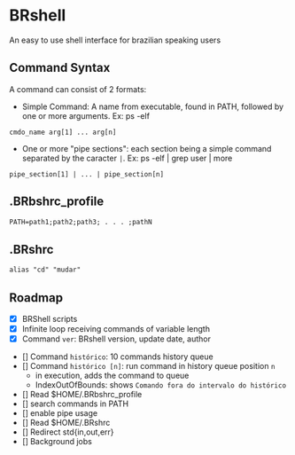 # BRshell

An easy to use shell interface for brazilian speaking users

## Command Syntax

A command can consist of 2 formats:

- Simple Command: A name from executable, found in PATH, followed by one or more arguments. Ex: ps -elf

`cmdo_name arg[1] ... arg[n]`

- One or more "pipe sections": each section being a simple command separated by the caracter `|`. Ex: ps -elf | grep user | more

`pipe_section[1] | ... | pipe_section[n]`

## .BRbshrc_profile

```txt
PATH=path1;path2;path3; . . . ;pathN
```

## .BRshrc

```txt
alias "cd" "mudar"
```

## Roadmap

- [x] BRShell scripts
- [x] Infinite loop receiving commands of variable length
- [x] Command `ver`: BRshell version, update date, author
- [] Command `histórico`: 10 commands history queue
- [] Command `histórico [n]`: run command in history queue position `n`
    - in execution, adds the command to queue
    - IndexOutOfBounds: shows `Comando fora do intervalo do histórico`
- [] Read $HOME/.BRbshrc_profile
- [] search commands in PATH
- [] enable pipe usage
- [] Read $HOME/.BRshrc
- [] Redirect std{in,out,err}
- [] Background jobs
